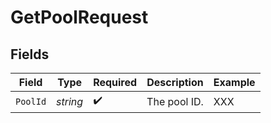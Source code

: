 # GetPoolRequest


## Fields

| Field              | Type               | Required           | Description        | Example            |
| ------------------ | ------------------ | ------------------ | ------------------ | ------------------ |
| `PoolId`           | *string*           | :heavy_check_mark: | The pool ID.       | XXX                |